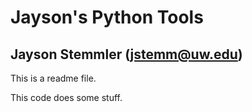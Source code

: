 # Jayson's Python Tools

## Jayson Stemmler (<jstemm@uw.edu>)

This is a readme file.

This code does some stuff.
